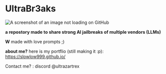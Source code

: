 # UltraBr3aks

![A screenshot of an image not loading on GitHub](https://i.imgur.com/D9KtQUp.png)

**a repostory made to share strong AI jailbreaks of multiple vendors (LLMs)**

**W** made with love prompts ;) 

**about me?** here is my portflio (still making it :p): https://slowlow999.github.io/

Contact me? : discord @ultrazartrex
